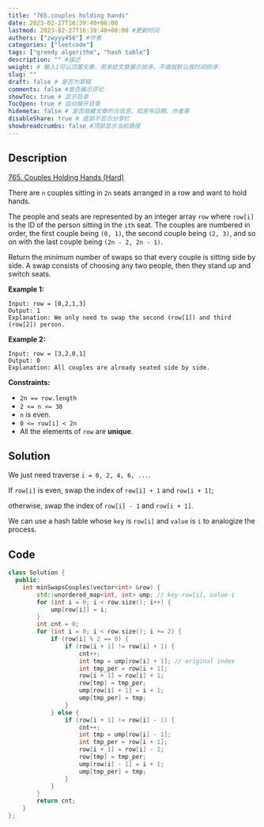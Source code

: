 ```yaml
---
title: "765.couples holding hands"
date: 2023-02-27T16:39:40+08:00
lastmod: 2023-02-27T16:39:40+08:00 #更新时间
authors: ["zwyyy456"] #作者
categories: ["leetcode"]
tags: ["greedy algorithm", "hash table"]
description: "" #描述
weight: # 输入1可以顶置文章，用来给文章展示排序，不填就默认按时间排序
slug: ""
draft: false # 是否为草稿
comments: false #是否展示评论
showToc: true # 显示目录
TocOpen: true # 自动展开目录
hidemeta: false # 是否隐藏文章的元信息，如发布日期、作者等
disableShare: true # 底部不显示分享栏
showbreadcrumbs: false #顶部显示当前路径
---
```

## Description
[765. Couples Holding Hands (Hard)](https://leetcode.com/problems/couples-holding-hands/)

There are `n` couples sitting in `2n` seats arranged in a row and want to hold hands.

The people and seats are represented by an integer array `row` where `row[i]` is the ID of the
person sitting in the `ith` seat. The couples are numbered in order, the first couple being `(0,
1)`, the second couple being `(2, 3)`, and so on with the last couple being `(2n - 2, 2n - 1)`.

Return the minimum number of swaps so that every couple is sitting side by side. A swap consists of
choosing any two people, then they stand up and switch seats.

**Example 1:**

```
Input: row = [0,2,1,3]
Output: 1
Explanation: We only need to swap the second (row[1]) and third (row[2]) person.

```

**Example 2:**

```
Input: row = [3,2,0,1]
Output: 0
Explanation: All couples are already seated side by side.

```

**Constraints:**

- `2n == row.length`
- `2 <= n <= 30`
- `n` is even.
- `0 <= row[i] < 2n`
- All the elements of `row` are **unique**.

## Solution
We just need traverse `i = 0, 2, 4, 6, ...`.

If `row[i]` is even, swap the index of `row[i] + 1` and `row[i + 1]`;

otherwise, swap the index of `row[i] - 1` and `row[i + 1]`.

We can use a hash table whose `key` is `row[i]` and `value` is `i` to analogize the process.

## Code
```cpp
class Solution {
  public:
    int minSwapsCouples(vector<int> &row) {
        std::unordered_map<int, int> ump; // key-row[i], value-i
        for (int i = 0; i < row.size(); i++) {
            ump[row[i]] = i;
        }
        int cnt = 0;
        for (int i = 0; i < row.size(); i += 2) {
            if (row[i] % 2 == 0) { 
                if (row[i + 1] != row[i] + 1) {
                    cnt++;
                    int tmp = ump[row[i] + 1]; // original index
                    int tmp_per = row[i + 1];  
                    row[i + 1] = row[i] + 1;
                    row[tmp] = tmp_per;
                    ump[row[i] + 1] = i + 1;
                    ump[tmp_per] = tmp;
                }
            } else {
                if (row[i + 1] != row[i] - 1) {
                    cnt++;
                    int tmp = ump[row[i] - 1]; 
                    int tmp_per = row[i + 1];  
                    row[i + 1] = row[i] - 1;
                    row[tmp] = tmp_per;
                    ump[row[i] - 1] = i + 1;
                    ump[tmp_per] = tmp;
                }
            }
        }
        return cnt;
    }
};
```